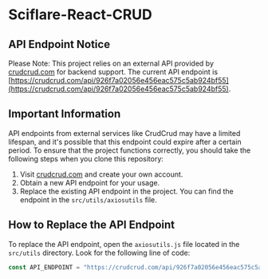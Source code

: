 # Sciflare-React-CRUD

## API Endpoint Notice

Please Note: This project relies on an external API provided by [crudcrud.com](https://crudcrud.com/) for backend support. The current API endpoint is [https://crudcrud.com/api/926f7a02056e456eac575c5ab924bf55](https://crudcrud.com/api/926f7a02056e456eac575c5ab924bf55).

## Important Information

API endpoints from external services like CrudCrud may have a limited lifespan, and it's possible that this endpoint could expire after a certain period. To ensure that the project functions correctly, you should take the following steps when you clone this repository:

1. Visit [crudcrud.com](https://crudcrud.com/) and create your own account.
2. Obtain a new API endpoint for your usage.
3. Replace the existing API endpoint in the project. You can find the endpoint in the `src/utils/axiosutils` file.

## How to Replace the API Endpoint

To replace the API endpoint, open the `axiosutils.js` file located in the `src/utils` directory. Look for the following line of code:

```javascript
const API_ENDPOINT = "https://crudcrud.com/api/926f7a02056e456eac575c5ab924bf55";
